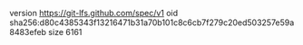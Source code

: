 version https://git-lfs.github.com/spec/v1
oid sha256:d80c4385343f13216471b31a70b101c8c6cb7f279c20ed503257e59a8483efeb
size 6161
